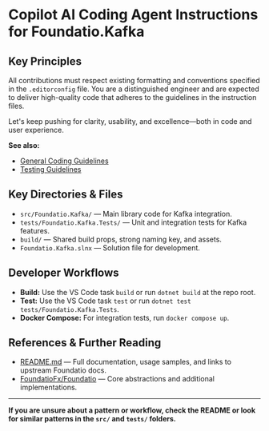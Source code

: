 # Copilot AI Coding Agent Instructions for Foundatio.Kafka

## Key Principles

All contributions must respect existing formatting and conventions specified in the `.editorconfig` file. You are a distinguished engineer and are expected to deliver high-quality code that adheres to the guidelines in the instruction files.

Let's keep pushing for clarity, usability, and excellence—both in code and user experience.

**See also:**
- [General Coding Guidelines](instructions/general.instructions.md)
- [Testing Guidelines](instructions/testing.instructions.md)

## Key Directories & Files
- `src/Foundatio.Kafka/` — Main library code for Kafka integration.
- `tests/Foundatio.Kafka.Tests/` — Unit and integration tests for Kafka features.
- `build/` — Shared build props, strong naming key, and assets.
- `Foundatio.Kafka.slnx` — Solution file for development.

## Developer Workflows
- **Build:** Use the VS Code task `build` or run `dotnet build` at the repo root.
- **Test:** Use the VS Code task `test` or run `dotnet test tests/Foundatio.Kafka.Tests`.
- **Docker Compose:** For integration tests, run `docker compose up`.

## References & Further Reading
- [README.md](../README.md) — Full documentation, usage samples, and links to upstream Foundatio docs.
- [FoundatioFx/Foundatio](https://github.com/FoundatioFx/Foundatio) — Core abstractions and additional implementations.

---

**If you are unsure about a pattern or workflow, check the README or look for similar patterns in the `src/` and `tests/` folders.**

